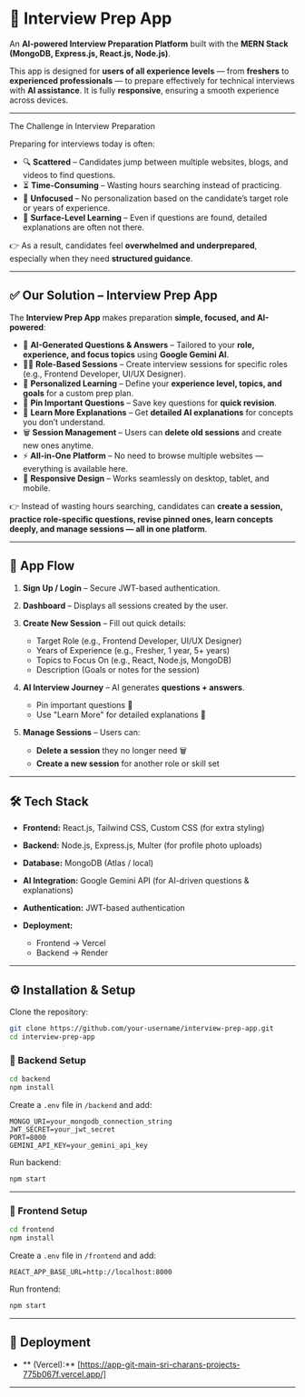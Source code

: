 

# 📘 Interview Prep App

An **AI-powered Interview Preparation Platform** built with the **MERN Stack (MongoDB, Express.js, React.js, Node.js)**.

This app is designed for **users of all experience levels** — from **freshers** to **experienced professionals** — to prepare effectively for technical interviews with **AI assistance**. It is fully **responsive**, ensuring a smooth experience across devices.

---

 The Challenge in Interview Preparation

Preparing for interviews today is often:

* 🔍 **Scattered** – Candidates jump between multiple websites, blogs, and videos to find questions.
* ⏳ **Time-Consuming** – Wasting hours searching instead of practicing.
* 🎯 **Unfocused** – No personalization based on the candidate’s target role or years of experience.
* 📖 **Surface-Level Learning** – Even if questions are found, detailed explanations are often not there.

👉 As a result, candidates feel **overwhelmed and underprepared**, especially when they need **structured guidance**.

---

## ✅ Our Solution – Interview Prep App

The **Interview Prep App** makes preparation **simple, focused, and AI-powered**:

* 🤖 **AI-Generated Questions & Answers** – Tailored to your **role, experience, and focus topics** using **Google Gemini AI**.
* 🧑‍💼 **Role-Based Sessions** – Create interview sessions for specific roles (e.g., Frontend Developer, UI/UX Designer).
* 🎯 **Personalized Learning** – Define your **experience level, topics, and goals** for a custom prep plan.
* 📌 **Pin Important Questions** – Save key questions for **quick revision**.
* 📖 **Learn More Explanations** – Get **detailed AI explanations** for concepts you don’t understand.
* 🗑️ **Session Management** – Users can **delete old sessions** and create new ones anytime.
* ⚡ **All-in-One Platform** – No need to browse multiple websites — everything is available here.
* 📱 **Responsive Design** – Works seamlessly on desktop, tablet, and mobile.

👉 Instead of wasting hours searching, candidates can **create a session, practice role-specific questions, revise pinned ones, learn concepts deeply, and manage sessions — all in one platform**.

---

## 🔄 App Flow

1. **Sign Up / Login** – Secure JWT-based authentication.
2. **Dashboard** – Displays all sessions created by the user.
3. **Create New Session** – Fill out quick details:

   * Target Role (e.g., Frontend Developer, UI/UX Designer)
   * Years of Experience (e.g., Fresher, 1 year, 5+ years)
   * Topics to Focus On (e.g., React, Node.js, MongoDB)
   * Description (Goals or notes for the session)
4. **AI Interview Journey** – AI generates **questions + answers**.

   * Pin important questions 📌
   * Use "Learn More" for detailed explanations 📖
5. **Manage Sessions** – Users can:

   * **Delete a session** they no longer need 🗑️
   * **Create a new session** for another role or skill set

---

## 🛠️ Tech Stack

* **Frontend:** React.js, Tailwind CSS, Custom CSS (for extra styling)
* **Backend:** Node.js, Express.js, Multer (for profile photo uploads)
* **Database:** MongoDB (Atlas / local)
* **AI Integration:** Google Gemini API (for AI-driven questions & explanations)
* **Authentication:** JWT-based authentication
* **Deployment:**

  * Frontend → Vercel
  * Backend → Render

---

## ⚙️ Installation & Setup

Clone the repository:

```bash
git clone https://github.com/your-username/interview-prep-app.git
cd interview-prep-app
```

### 🔹 Backend Setup

```bash
cd backend
npm install
```

Create a `.env` file in `/backend` and add:

```
MONGO_URI=your_mongodb_connection_string
JWT_SECRET=your_jwt_secret
PORT=8000
GEMINI_API_KEY=your_gemini_api_key
```

Run backend:

```bash
npm start
```

---

### 🔹 Frontend Setup

```bash
cd frontend
npm install
```

Create a `.env` file in `/frontend` and add:

```
REACT_APP_BASE_URL=http://localhost:8000
```

Run frontend:

```bash
npm start
```

---

## 🚀 Deployment

* \** (Vercel):** \[https://app-git-main-sri-charans-projects-775b067f.vercel.app/]


---


